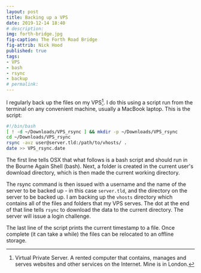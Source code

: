 ```yaml
---
layout: post
title: Backing up a VPS
date: 2019-12-14 18:40
# description: 
img: forth-bridge.jpg
fig-caption: The Forth Road Bridge
fig-attrib: Nick Hood
published: true
tags:
- VPS
- bash
- rsync
- backup
# permalink:
---
```

I regularly back up the files on my VPS[^1]. I do this using a script run from the terminal on any convenient machine, usually a MacBook laptop. This is the script:

```sh
#!/bin/bash
[ ! -d ~/Downloads/VPS_rsync ] && mkdir -p ~/Downloads/VPS_rsync
cd ~/Downloads/VPS_rsync
rsync -avz user@server.tld:/path/to/vhosts/ .
date >> VPS_rsync.date
```
The first line tells OSX that what follows is a bash script and should run in the Bourne Again Shell (bash). Next, a folder is created in the current user's download directory, which is then made the current working directory.

The rsync command is then issued with a username and the name of the server to be backed up - in this case ```server.tld```, and the directory on the server to be backed up. I am backing up the ```vhosts``` directory which contains all of the files and folders that my VPS serves. The dot at the end of that line tells ```rsync``` to download the data to the current directory. The server will issue a login challenge.

The last line of the script prints the current timestamp to a file. Once complete (it can take a while) the files can be relocated to an offline storage.

[^1]: Virtual Private Server. A rented computer that contains, manages and serves websites and other services on the Internet. Mine is in London.
